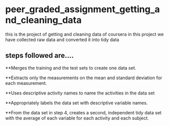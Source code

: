# peer_graded_assignment_getting_and_cleaning_data


this is the project of getting and cleaning data of coursera
in this project we have collected raw data and converted it into tidy data

## steps followed are....

**Merges the training and the test sets to create one data set.

**Extracts only the measurements on the mean and standard deviation for each measurement.

**Uses descriptive activity names to name the activities in the data set

**Appropriately labels the data set with descriptive variable names.

**From the data set in step 4, creates a second, independent tidy data set with the average of each variable for each activity and each subject.
